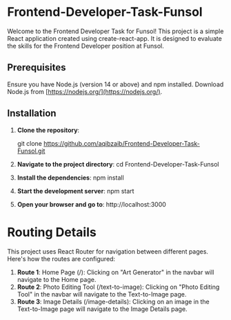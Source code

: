# Frontend-Developer-Task-Funsol

Welcome to the Frontend Developer Task for Funsol! This project is a simple React application created using create-react-app. It is designed to evaluate the skills for the Frontend Developer position at Funsol.

## Prerequisites

Ensure you have Node.js (version 14 or above) and npm installed. Download Node.js from [https://nodejs.org/](https://nodejs.org/).

## Installation

1. **Clone the repository**:
 
   git clone https://github.com/aqibzaib/Frontend-Developer-Task-Funsol.git

2. **Navigate to the project directory**:
   cd Frontend-Developer-Task-Funsol

3. **Install the dependencies**:
   npm install

4. **Start the development server**:
   npm start
5. **Open your browser and go to**:
   http://localhost:3000

# Routing Details
This project uses React Router for navigation between different pages. Here's how the routes are configured:

1. **Route 1**: 
   Home Page (/): Clicking on "Art Generator" in the navbar will navigate to the Home page.
2. **Route 2**: 
  Photo Editing Tool (/text-to-image): Clicking on "Photo Editing Tool" in the navbar will navigate to the Text-to-Image page.
3. **Route 3**: 
  Image Details (/image-details): Clicking on an image in the Text-to-Image page will navigate to the Image Details page.
